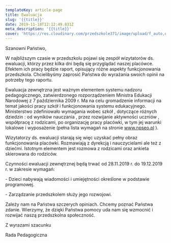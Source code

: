 ```yaml
---
templateKey: article-page
title: Ewaluacja
slug: '{{title}}'
date: 2019-11-18T12:12:49.831Z
meta_description: '{{title}}'
cover: 'https://res.cloudinary.com/przedszkole371/image/upload/f_auto,q_auto/c_fill,w_1200/v1574080482/seo/xl0bzsnvotliivv0xawc.jpg'
---
```

Szanowni Państwo,

W najbliższym czasie w przedszkolu pojawi się zespół wizytatorów ds. ewaluacji, którzy przez kilka dni będą się przyglądać naszej placówce. Efektem ich pracy będzie raport, opisujący różne aspekty funkcjonowania przedszkola. Chcielibyśmy zaprosić Państwa do wyrażania swoich opinii na potrzeby tego raportu.

Ewaluacja zewnętrzna jest ważnym elementem systemu nadzoru pedagogicznego, zatwierdzonego rozporządzeniem Ministra Edukacji Narodowej z 7 października 2009 r. Ma na celu gromadzenie informacji na temat jakości pracy szkół i funkcjonowania systemu edukacyjnego. Ministerstwo zdefiniowało wymagania wobec szkół , dotyczące różnych dziedzin : od wyników nauczania , przez rozwijanie aktywności uczniów , współpracę z rodzicami, po organizację pracy placówki, w tym jej warunki lokalowe i wyposażenie (pełna lista wymagań na stronie www.npseo.pl ).

Wizytatorzy ds. ewaluacji starają się więc uzyskać pełny obraz funkcjonowania placówki. Rozmawiają z dyrekcją i nauczycielami ale też z dziećmi. Istotnym elementem jest rozmowa z rodzicami oraz ankieta skierowana do rodziców. 

Czynności ewaluacji zewnętrznej będą trwać od 28.11.2019 r. do 19.12.2019 r. w zakresie wymagań:

\- Dzieci nabywają wiadomości i umiejętności określone w podstawie programowej.

\- Zarządzanie przedszkolem służy jego rozwojowi.

Zależy nam na Państwa szczerych opiniach. Chcemy poznać Państwa zdanie. Wierzymy, że dzięki Państwa pomocy uda nam się wzmocnić i rozwijać naszą przedszkolna społeczność. 

Z wyrazami szacunku 

Rada Pedagogiczna
